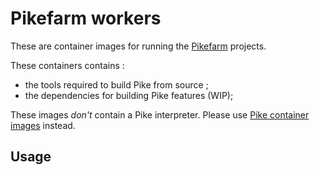 # Pikefarm workers

These are container images for running the [Pikefarm](http://pike.lysator.liu.se/development/pikefarm/) projects.

These containers contains :

* the tools required to build Pike from source ;
* the dependencies for building Pike features (WIP);

These images *don't* contain a Pike interpreter. Please use [Pike container images](https://hub.docker.com/r/bertrandlupart/pike) instead.

## Usage
